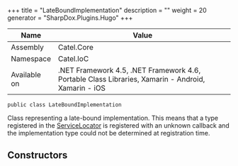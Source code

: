 

+++
title = "LateBoundImplementation" 
description = ""
weight = 20
generator = "SharpDox.Plugins.Hugo"
+++

Name|Value
---|---
Assembly|Catel.Core
Namespace|Catel.IoC
Available on|.NET Framework 4.5, .NET Framework 4.6, Portable Class Libraries, Xamarin - Android, Xamarin - iOS

```
public class LateBoundImplementation
```

Class representing a late-bound implementation. This means that a type registered in the [ServiceLocator](#) is registered with an unknown callback and the implementation type could not be determined at registration time.

## Constructors

